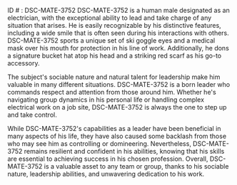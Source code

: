 ID # : DSC-MATE-3752
DSC-MATE-3752 is a human male designated as an electrician, with the exceptional ability to lead and take charge of any situation that arises. He is easily recognizable by his distinctive features, including a wide smile that is often seen during his interactions with others. DSC-MATE-3752 sports a unique set of ski goggle eyes and a medical mask over his mouth for protection in his line of work. Additionally, he dons a signature bucket hat atop his head and a striking red scarf as his go-to accessory.

The subject's sociable nature and natural talent for leadership make him valuable in many different situations. DSC-MATE-3752 is a born leader who commands respect and attention from those around him. Whether he's navigating group dynamics in his personal life or handling complex electrical work on a job site, DSC-MATE-3752 is always the one to step up and take control.

While DSC-MATE-3752's capabilities as a leader have been beneficial in many aspects of his life, they have also caused some backlash from those who may see him as controlling or domineering. Nevertheless, DSC-MATE-3752 remains resilient and confident in his abilities, knowing that his skills are essential to achieving success in his chosen profession. Overall, DSC-MATE-3752 is a valuable asset to any team or group, thanks to his sociable nature, leadership abilities, and unwavering dedication to his work.